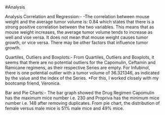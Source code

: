 #Analysis

Analysis Correlation and Regression:- -The correlation between mouse weight and the average tumor volume is: 0.84 which states that there is a strong positive correlation between the two variables. This means that as mouse weight increases, the average tumor volume tends to increase as well and vise versa. It does not mean that mouse weight causes tumor growth, or vice versa. There may be other factors that influence tumor growth.

Quartiles, Outliers and Boxplots:- From Quartiles, Outliers and Boxplots, it seems that there are no potential outliers for the Capomulin, Ceftamin and Ramicane regimens, as their respective Series are empty. For Infubinol, there is one potential outlier with a tumor volume of 36.321346, as indicated by the value and the index of the Series. *For this, I worked closely with my bootcamp friend, Veronica.

Bar and Pie Charts:- The bar graph showed the Drug Regimen Capomulin has the maximum mice number i.e. 230 and Propriva has the minimum mice number i.e. 148 after removing duplicates. From pie chart, the distribution of female versus male mice is 51% male mice and 49% mice.
